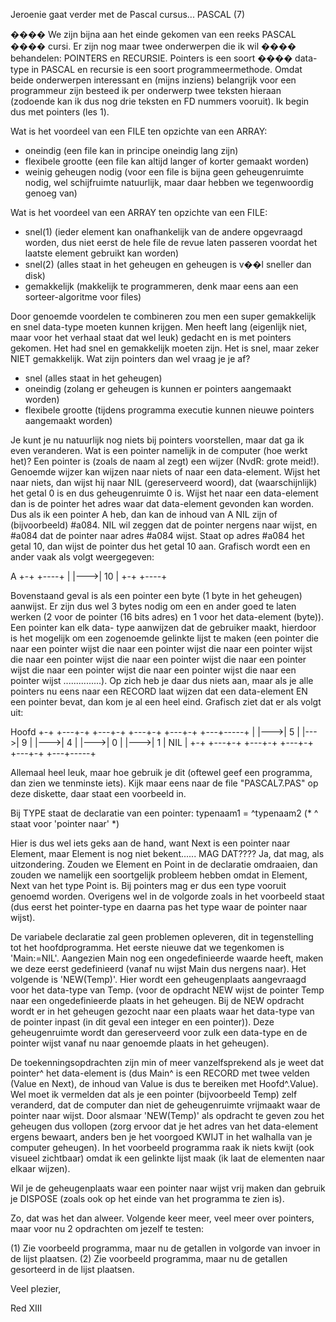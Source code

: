 Jeroenie gaat verder met de Pascal cursus...
           PASCAL (7)


 ����  We zijn bijna aan het einde gekomen van een reeks PASCAL
 ����  cursi. Er zijn nog maar twee onderwerpen die ik wil
 ����  behandelen: POINTERS en RECURSIE. Pointers is een soort
 ����  data-type in PASCAL en recursie is een soort
       programmeermethode. Omdat beide onderwerpen interessant
 en (mijns inziens) belangrijk voor een programmeur zijn
 besteed ik per onderwerp twee teksten hieraan (zodoende kan
 ik dus nog drie teksten en FD nummers vooruit). Ik begin dus
 met pointers (les 1).

 Wat is het voordeel van een FILE ten opzichte van een ARRAY:
 - oneindig (een file kan in principe oneindig lang zijn)
 - flexibele grootte (een file kan altijd langer of korter
       gemaakt worden)
 - weinig geheugen nodig (voor een file is bijna geen
       geheugenruimte nodig, wel schijfruimte natuurlijk, maar
       daar hebben we tegenwoordig genoeg van)

 Wat is het voordeel van een ARRAY ten opzichte van een FILE:
 - snel(1) (ieder element kan onafhankelijk van de andere
       opgevraagd worden, dus niet eerst de hele file de revue
       laten passeren voordat het laatste element gebruikt kan
       worden)
- snel(2) (alles staat in het geheugen en geheugen is v��l
       sneller dan disk)
- gemakkelijk (makkelijk te programmeren, denk maar eens aan
       een sorteer-algoritme voor files)

 Door genoemde voordelen te combineren zou men een super
 gemakkelijk en snel data-type moeten kunnen krijgen. Men heeft
 lang (eigenlijk niet, maar voor het verhaal staat dat wel
 leuk) gedacht en is met pointers gekomen. Het had snel en
 gemakkelijk moeten zijn. Het is snel, maar zeker NIET
 gemakkelijk. Wat zijn pointers dan wel vraag je je af?
 - snel (alles staat in het geheugen)
 - oneindig (zolang er geheugen is kunnen er pointers
       aangemaakt worden)
- flexibele grootte (tijdens programma executie kunnen nieuwe
       pointers aangemaakt worden)

 Je kunt je nu natuurlijk nog niets bij pointers voorstellen,
 maar dat ga ik even veranderen. Wat is een pointer namelijk in
 de computer (hoe werkt het)? Een pointer is (zoals de naam al
 zegt) een wijzer (NvdR: grote meid!). Genoemde wijzer kan
 wijzen naar niets of naar een data-element. Wijst het naar
 niets, dan wijst hij naar NIL (gereserveerd woord), dat
 (waarschijnlijk) het getal 0 is en dus geheugenruimte 0 is.
 Wijst het naar een data-element dan is de pointer het adres
 waar dat data-element gevonden kan worden. Dus als ik een
 pointer A heb, dan kan de inhoud van A NIL zijn of
 (bijvoorbeeld) #a084. NIL wil zeggen dat de pointer nergens
 naar wijst, en #a084 dat de pointer naar adres #a084 wijst.
 Staat op adres #a084 het getal 10, dan wijst de pointer dus
 het getal 10 aan. Grafisch wordt een en ander vaak als volgt
 weergegeven:

  A
 +-+    +----+
 | |--->| 10 |
 +-+    +----+

 Bovenstaand geval is als een pointer een byte (1 byte in het
 geheugen) aanwijst. Er zijn dus wel 3 bytes nodig om een en
 ander goed te laten werken (2 voor de pointer (16 bits adres)
 en 1 voor het data-element (byte)). Een pointer kan elk data-
 type aanwijzen dat de gebruiker maakt, hierdoor is het
 mogelijk om een zogenoemde gelinkte lijst te maken (een
 pointer die naar een pointer wijst die naar een pointer wijst
 die naar een pointer wijst die naar een pointer wijst die naar
 een pointer wijst die naar een pointer wijst die naar een
 pointer wijst die naar een pointer wijst die naar een pointer
 wijst ...............). Op zich heb je daar dus niets aan,
 maar als je alle pointers nu eens naar een RECORD laat wijzen
 dat een data-element EN een pointer bevat, dan kom je al een
 heel eind. Grafisch ziet dat er als volgt uit:

  Hoofd
 +-+    +---+-+    +---+-+    +---+-+    +---+-+    +---+-----+
 | |--->| 5 | |--->| 9 | |--->| 4 | |--->| 0 | |--->| 1 | NIL |
 +-+    +---+-+    +---+-+    +---+-+    +---+-+    +---+-----+

 Allemaal heel leuk, maar hoe gebruik je dit (oftewel geef een
 programma, dan zien we tenminste iets). Kijk maar eens naar de
 file "PASCAL7.PAS" op deze diskette, daar staat een voorbeeld
 in.

 Bij TYPE staat de declaratie van een pointer:
   typenaam1 = ^typenaam2 (* ^ staat voor 'pointer naar' *)

 Hier is dus wel iets geks aan de hand, want Next is een
 pointer naar Element, maar Element is nog niet bekent......
 MAG DAT???? Ja, dat mag, als uitzondering. Zouden we Element
 en Point in de declaratie omdraaien, dan zouden we namelijk een
 soortgelijk probleem hebben omdat in Element, Next van het
 type Point is. Bij pointers mag er dus een type vooruit genoemd
 worden. Overigens wel in de volgorde zoals in het voorbeeld
 staat (dus eerst het pointer-type en daarna pas het type waar
 de pointer naar wijst).

 De variabele declaratie zal geen problemen opleveren, dit in
 tegenstelling tot het hoofdprogramma. Het eerste nieuwe dat we
 tegenkomen is 'Main:=NIL'. Aangezien Main nog een
 ongedefinieerde waarde heeft, maken we deze eerst gedefinieerd
 (vanaf nu wijst Main dus nergens naar). Het volgende is
 'NEW(Temp)'. Hier wordt een geheugenplaats aangevraagd voor
 het data-type van Temp. (voor de opdracht NEW wijst de pointer
 Temp naar een ongedefinieerde plaats in het geheugen. Bij de
 NEW opdracht wordt er in het geheugen gezocht naar een plaats
 waar het data-type van de pointer inpast (in dit geval een
 integer en een pointer)). Deze geheugenruimte wordt dan
 gereserveerd voor zulk een data-type en de pointer wijst vanaf
 nu naar genoemde plaats in het geheugen).

 De toekenningsopdrachten zijn min of meer vanzelfsprekend als
 je weet dat pointer^ het data-element is (dus Main^ is een
 RECORD met twee velden (Value en Next), de inhoud van Value
 is dus te bereiken met Hoofd^.Value). Wel moet ik vermelden
 dat als je een pointer (bijvoorbeeld Temp) zelf veranderd, dat
 de computer dan niet de geheugenruimte vrijmaakt waar de
 pointer naar wijst. Door alsmaar 'NEW(Temp)' als opdracht te
 geven zou het geheugen dus vollopen (zorg ervoor dat je het
 adres van het data-element ergens bewaart, anders ben je het
 voorgoed KWIJT in het walhalla van je computer geheugen). In
 het voorbeeld programma raak ik niets kwijt (ook visueel
 zichtbaar) omdat ik een gelinkte lijst maak (ik laat de
 elementen naar elkaar wijzen).

 Wil je de geheugenplaats waar een pointer naar wijst vrij
 maken dan gebruik je DISPOSE (zoals ook op het einde van het
 programma te zien is).

 Zo, dat was het dan alweer. Volgende keer meer, veel meer over
 pointers, maar voor nu 2 opdrachten om jezelf te testen:

 (1) Zie voorbeeld programma, maar nu de getallen in volgorde
     van invoer in de lijst plaatsen.
 (2) Zie voorbeeld programma, maar nu de getallen gesorteerd in
     de lijst plaatsen.

 Veel plezier,

Red XIII
